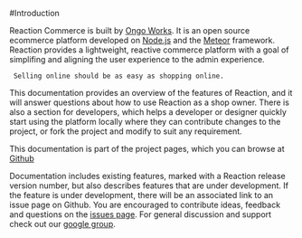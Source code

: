 #Introduction

Reaction Commerce is built by  [Ongo Works](http://ongoworks.com). It is an open source ecommerce platform developed on [Node.js](http://nodejs.org) and the [Meteor](http://meteor.com) framework.  Reaction provides a lightweight, reactive commerce platform with a goal of simplifing and aligning the user experience to the admin experience. 


``` Selling online should be as easy as shopping online.```


This documentation provides an overview of the features of Reaction, and it will answer questions about how to use Reaction as a shop owner. There is also a section for developers, which helps a developer or designer quickly start using the platform locally where they can contribute changes to the project, or fork the project and modify to suit any requirement.

This documentation is part of the project pages, which you can browse at [Github](http://github.com/ongoworks/)

Documentation includes existing features, marked with a Reaction release version number, but also describes features that are under development. If the feature is under development, there will be an associated link to an issue page on Github. You are encouraged to contribute ideas, feedback and questions on the [issues page](https://github.com/ongoworks/reaction/issues?state=open). For general discussion and support check out our [google group](https://groups.google.com/forum/#!forum/reaction-talk).
